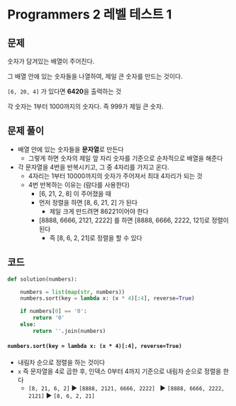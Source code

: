 # Programmers 2 레벨 테스트 1



## 문제

숫자가 담겨있는 배열이 주어진다.

그 배열 안에 있는 숫자들을 나열하여, 제일 큰 숫자를 만드는 것이다.

`[6, 20, 4]` 가 있다면 **6420**을 출력하는 것

각 숫자는 1부터 1000까지의 숫자다. 즉 999가 제일 큰 숫자.



## 문제 풀이

- 배열 안에 있는 숫자들을 **문자열**로 만든다
  - 그렇게 하면 숫자의 제일 앞 자리 숫자를 기준으로 순차적으로 배열을 해준다
- 각 문자열을 4번을 반복시키고, 그 중 4자리를 가지고 온다.
  - 4자리는 1부터 10000까지의 숫자가 주어져서 최대 4자리가 되는 것
  - 4번 반복하는 이유는 (람다를 사용한다)
    - [6, 21, 2, 8] 이 주어졌을 때
    - 먼저 정렬을 하면 [8, 6, 21, 2] 가 된다
      - 제일 크게 만드려면 86221이어야 한다
    - [8888, 6666, 2121, 2222] 를 하면 [8888, 6666, 2222, 121]로 정렬이 된다
      - 즉 [8, 6, 2, 21]로 정렬을 할 수 있다



## 코드

```python
def solution(numbers):

    numbers = list(map(str, numbers))
    numbers.sort(key = lambda x: (x * 4)[:4], reverse=True)

    if numbers[0] == '0':
        return '0'
    else:
        return ''.join(numbers)
```

#### `numbers.sort(key = lambda x: (x * 4)[:4], reverse=True)`

- 내림차 순으로 정렬을 하는 것이다
- `x` 즉 문자열을 4로 곱한 후, 인덱스 0부터 4까지 기준으로 내림차 순으로 정렬을 한다
  - `[8, 21, 6, 2]`   ▶️  `[8888, 2121, 6666, 2222] `   ▶️   `[8888, 6666, 2222, 2121]`  ▶️  `[8, 6, 2, 21]`

